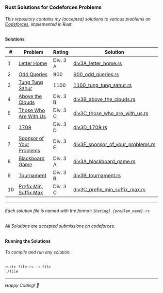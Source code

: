 ### Rust Solutions for Codeforces Problems

###### This repository contains my (accepted) solutions to various problems on [Codeforces](https://codeforces.com), implemented in Rust.

#### Solutions

| # | Problem | Rating | Solution |
|---|---|---|---|
| 1 | [Letter Home](https://codeforces.com/contest/2121/problem/A) | Div. 3 A | [div3A_letter_home.rs](./div3A_letter_home.rs) |
| 2 | [Odd Queries](https://codeforces.com/contest/1807/problem/D) | 900 | [900_odd_queries.rs](./900_odd_queries.rs) |
| 3 | [Tung Tung Sahur](https://codeforces.com/contest/2094/problem/D) | 1100 | [1100_tung_tung_sahur.rs](./1100_tung_tung_sahur.rs) |
| 4 | [Above the Clouds](https://codeforces.com/contest/2121/problem/B) | Div. 3 B | [div3B_above_the_clouds.rs](./div3B_above_the_clouds.rs) |
| 5 | [Those Who Are With Us](https://codeforces.com/contest/2121/problem/C) | Div. 3 C | [div3C_those_who_are_with_us.rs](./div3C_those_who_are_with_us.rs) |
| 6 | [1709](https://codeforces.com/contest/2121/problem/D) | Div. 3 D | [div3D_1709.rs](./div3D_1709.rs) |
| 7 | [Sponsor of Your Problems](https://codeforces.com/contest/2121/problem/E) | Div. 3 E | [div3E_sponsor_of_your_problems.rs](./div3E_sponsor_of_your_problems.rs) |
| 8 | [Blackboard Game](https://codeforces.com/contest/2123/problem/A) | Div. 3 A | [div3A_blackboard_game.rs](./div3A_blackboard_game.rs) |
| 9 | [Tournament](https://codeforces.com/contest/2123/problem/B) | Div. 3 B | [div3B_tournament.rs](./div3B_tournament.rs) |
| 10 | [Prefix Min, Suffix Max](https://codeforces.com/contest/2123/problem/C) | Div. 3 C | [div3C_prefix_min_suffix_max.rs](./div3C_prefix_min_suffix_max.rs) |

---

###### Each solution file is named with the format: `{Rating}_{problem_name}.rs`
###### All Solutions are accepted submissions on codeforces. 

#### Running the Solutions

###### To compile and run any solution:

```bash
rustc file.rs -o file
./file 
```

---

*Happy Coding! 🦀*